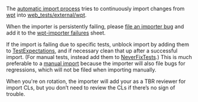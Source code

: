 The [automatic import process](https://chromium.googlesource.com/chromium/src/+/master/docs/testing/web_platform_tests.md#automatic-import-process) tries to continuously import changes from [wpt](https://github.com/web-platform-tests/wpt) into [web_tests/external/wpt](https://cs.chromium.org/chromium/src/third_party/blink/web_tests/external/wpt/).

When the importer is persistently failing, please [file an importer bug](https://bugs.chromium.org/p/chromium/issues/entry?components=Blink%3EInfra%3EEcosystem&cc=robertma@chromium.org&summary=[WPT%20Import]) and add it to the
[wpt-importer failures](https://docs.google.com/spreadsheets/d/19y9DUuYspuYU_hUZ-fYc10ibTHfMyTx55HLZfuwSNDQ/edit?usp=sharing) sheet.

If the import is failing due to specific tests, unblock import by adding them to [TestExpectations](https://cs.chromium.org/chromium/src/third_party/blink/web_tests/TestExpectations), and if necessary clean that up after a successful import. (For manual tests, instead add them to [NeverFixTests](https://cs.chromium.org/chromium/src/third_party/blink/web_tests/NeverFixTests).) This is much preferable to a [manual import](https://chromium.googlesource.com/chromium/src/+/master/docs/testing/web_platform_tests.md#Manual-import) because the importer will also file bugs for regressions, which will not be filed when importing manually.




When you're on rotation, the importer will add your as a TBR reviewer for import CLs, but you don’t need to review the CLs if there’s no sign of trouble.
